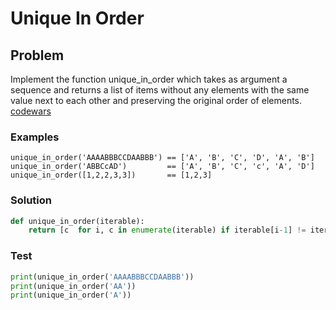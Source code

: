 # Unique In Order
## Problem
Implement the function unique_in_order which takes as argument a sequence and returns a list of items without any elements with the same value next to each other and preserving the original order of elements.
[codewars](https://www.codewars.com/kata/54e6533c92449cc251001667)

### Examples
```
unique_in_order('AAAABBBCCDAABBB') == ['A', 'B', 'C', 'D', 'A', 'B']
unique_in_order('ABBCcAD')         == ['A', 'B', 'C', 'c', 'A', 'D']
unique_in_order([1,2,2,3,3])       == [1,2,3]
```

### Solution
```python
def unique_in_order(iterable):
    return [c  for i, c in enumerate(iterable) if iterable[i-1] != iterable[i] or i < 1]
```

### Test
```python
print(unique_in_order('AAAABBBCCDAABBB'))
print(unique_in_order('AA'))
print(unique_in_order('A'))
```